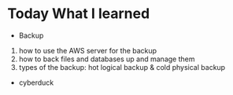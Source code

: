 # Today What I learned

- Backup

1. how to use the AWS server for the backup
2. how to back files and databases up and manage them
3. types of the backup: hot logical backup & cold physical backup

- cyberduck

